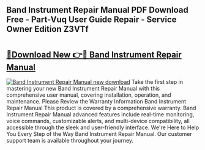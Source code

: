 ## Band Instrument Repair Manual PDF Download Free - Part-Vuq User Guide Repair - Service Owner Edition Z3VTf

# <h2><a href="http://bc3517.oget.top/?id=Band+Instrument+Repair+Manual">🔗Download New 👉🔴 Band Instrument Repair Manual</a></h2>

[![Band Instrument Repair Manual new download](https://i.imgur.com/5g1atiW.png)](http://bc3517.oget.top/?id=Band+Instrument+Repair+Manual)
Take the first step in mastering your new Band Instrument Repair Manual with this comprehensive user manual, covering installation, operation, and maintenance. Please Review the Warranty Information Band Instrument Repair Manual This product is covered by a comprehensive warranty. Band Instrument Repair Manual advanced features include real-time monitoring, voice commands, customizable alerts, and multi-device compatibility, all accessible through the sleek and user-friendly interface. We're Here to Help You Every Step of the Way Band Instrument Repair Manual. Our customer support team is available throughout your journey.
